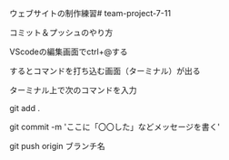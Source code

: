 ウェブサイトの制作練習# team-project-7-11


コミット＆プッシュのやり方

VScodeの編集画面でctrl+@する

するとコマンドを打ち込む画面（ターミナル）が出る

ターミナル上で次のコマンドを入力

git add .

git commit -m 'ここに「〇〇した」などメッセージを書く'

git push origin ブランチ名
